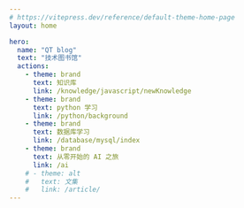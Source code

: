 ```yaml
---
# https://vitepress.dev/reference/default-theme-home-page
layout: home

hero:
  name: "QT blog"
  text: "技术图书馆"
  actions:
    - theme: brand
      text: 知识库
      link: /knowledge/javascript/newKnowledge
    - theme: brand
      text: python 学习
      link: /python/background
    - theme: brand
      text: 数据库学习
      link: /database/mysql/index
    - theme: brand
      text: 从零开始的 AI 之旅
      link: /ai
    # - theme: alt
    #   text: 文集
    #   link: /article/
---
```

